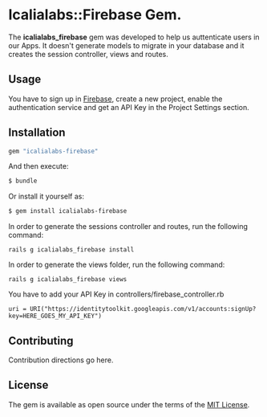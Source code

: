 # Icalialabs::Firebase Gem.
The **icalialabs_firebase** gem was developed to help us auttenticate users in our Apps. It doesn't generate models to migrate in your database and it creates the session controller, views and routes.
## Usage
You have to sign up in [Firebase](https://firebase.google.com/), create a new project, enable the authentication service and get an API Key in the Project Settings section.

## Installation
```ruby
gem "icalialabs-firebase"
```

And then execute:
```bash
$ bundle
```

Or install it yourself as:
```bash
$ gem install icalialabs-firebase
```
In order to generate the sessions controller and routes, run the following command:
```
rails g icalialabs_firebase install
```
In order to generate the views folder, run the following command:
```
rails g icalialabs_firebase views
```
You have to add your API Key in controllers/firebase_controller.rb
```
uri = URI("https://identitytoolkit.googleapis.com/v1/accounts:signUp?key=HERE_GOES_MY_API_KEY")
```
## Contributing
Contribution directions go here.

## License
The gem is available as open source under the terms of the [MIT License](https://opensource.org/licenses/MIT).
